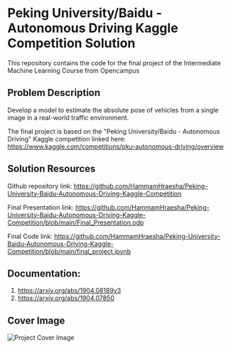 # Peking University/Baidu - Autonomous Driving Kaggle Competition Solution
This repository contains the code for the final project of the Intermediate Machine Learning Course from Opencampus

## Problem Description
Develop a model to estimate the absolute pose of vehicles from a single image in a real-world traffic environment.

The final project is based on the "Peking University/Baidu - Autonomous Driving" Kaggle competition linked here: https://www.kaggle.com/competitions/pku-autonomous-driving/overview

## Solution Resources
Github repository link: https://github.com/HammamHraesha/Peking-University-Baidu-Autonomous-Driving-Kaggle-Competition

Final Presentation link: https://github.com/HammamHraesha/Peking-University-Baidu-Autonomous-Driving-Kaggle-Competition/blob/main/Final_Presentation.odp

Final Code link: https://github.com/HammamHraesha/Peking-University-Baidu-Autonomous-Driving-Kaggle-Competition/blob/main/final_project.ipynb

## Documentation:
1. https://arxiv.org/abs/1904.08189v3
2. https://arxiv.org/abs/1904.07850

## Cover Image
![Project Cover Image](CoverImage/cover_image.png)
